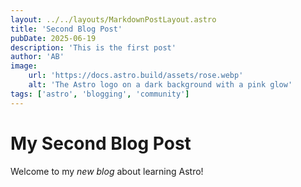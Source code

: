 ```yaml
---
layout: ../../layouts/MarkdownPostLayout.astro
title: 'Second Blog Post'
pubDate: 2025-06-19
description: 'This is the first post'
author: 'AB'
image:
    url: 'https://docs.astro.build/assets/rose.webp'
    alt: 'The Astro logo on a dark background with a pink glow'
tags: ['astro', 'blogging', 'community']
---
```

# My Second Blog Post

Welcome to my _new blog_ about learning Astro!